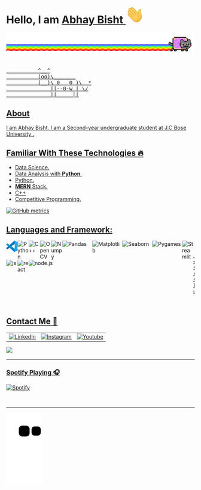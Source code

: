 # Hello, I am <a href="https://www.linkedin.com/in/abhay-bisht-042662177/">Abhay Bisht <img src="https://raw.githubusercontent.com/ABSphreak/ABSphreak/master/gifs/Hi.gif" width="50px">
      
      
      
      
<!--       cat gif -->
![image](https://github.com/AbHaY108BiShT/AbHaY108BiShT/blob/main/meow.gif?raw=true)
<!-- cat gif -->
      
      
      
<pre>

          ^__^
          (oo)\_______
          (__)\ 0   0 )\  *
              ||--0-w | \/
              ||     ||
</pre>
      
## About

I am Abhay Bisht. I am a Second-year undergraduate student at J.C Bose University .
<!--       Tech -->
## Familiar With These Technologies :fire:
- Data Science.
- Data Analysis with **Python**.
- Python.
- **MERN** Stack.
- C++
- Competitive Programming. 
<!--       Tech -->
      
<!--  git hub matrix -->
![GitHub metrics](https://metrics.lecoq.io/AbHaY108BiShT)  <br>  
<!--       git hub matrix -->
 ## Languages and Framework:

<img align="left" alt="Visual Studio Code" width="30px" src="https://raw.githubusercontent.com/github/explore/80688e429a7d4ef2fca1e82350fe8e3517d3494d/topics/visual-studio-code/visual-studio-code.png" />
<img align="left" alt="Python" width="30px" src="https://upload.wikimedia.org/wikipedia/commons/thumb/0/0a/Python.svg/240px-Python.svg.png" />
<img align="left" alt="C++" width="30px" src="https://brandslogos.com/wp-content/uploads/images/c-logo.png" />
<img align="left" alt="OpenCV" width="30px" src="https://upload.wikimedia.org/wikipedia/commons/thumb/3/32/OpenCV_Logo_with_text_svg_version.svg/730px-OpenCV_Logo_with_text_svg_version.svg.png" />
<img align="left" alt="Numpy" width="30px" src="https://numpy.org/images/logo.svg" />
<img align="left" alt="Pandas" hight="60px" width="80px" src="https://pandas.pydata.org/docs/_static/pandas.svg" />
<img align="left" alt="Matplotlib" hight="60px" width="80px" src="https://matplotlib.org/3.5.0/_static/logo2.svg" />
<img align="left" alt="Seaborn" hight="70px" width="80px" src="https://seaborn.pydata.org/_static/logo-wide-lightbg.svg" />
<img align="left" alt="Pygames" hight="50px" width="80px" src="https://www.pygame.org/images/logo_lofi.png" />
<img align="left" alt="Streamlit" width="30px" src="https://docs.streamlit.io/logo.svg" />
<img align="left" alt="js" width="30px" src="https://encrypted-tbn0.gstatic.com/images?q=tbn:ANd9GcRF3uoD-_8KuiZjNR3NK8NL5zDqlB-pHKWR6w9EKdE&usqp=CAU" />
<img align="left" alt="react" width="30px" src="https://brandslogos.com/wp-content/uploads/thumbs/react-logo-vector-1.svg" />
<img align="left" alt="node.js" hight="60px" width="80px" src="https://encrypted-tbn0.gstatic.com/images?q=tbn:ANd9GcS_XanOL-jJfrFnbIDYp9Q0e8wa4PL-Wdiicw&usqp=CAU" />
<br>

     <img src="https://github-readme-stats.anuraghazra1.vercel.app/api/top-langs/?username=ashwanisng&layout=compact&theme=light"/>
<br/>
      
      
##  Contact Me :speech_balloon:
<!--       links -->
<table>
        <tr>
<td><a href="https://www.linkedin.com/in/abhay-bisht-042662177/"><img src="https://img.shields.io/badge/LinkedIn--_.svg?style=social&logo=linkedin" alt="LinkedIn"></a></td>
      <td><a href="https://www.instagram.com/og_starlord/"><img src="https://img.shields.io/badge/Instagram--_.svg?style=social&logo=instagram" alt="Instagram"></a></td>
        <td><a href="https://www.youtube.com/channel/UCugIZ91q6x0MpXSHB0W2InA"><img src="https://img.shields.io/badge/youtube--_.svg?style=social&logo=youtube" alt="Youtube"></a></td>
  </tr>
</table>
<!--       links -->
      
      
      
<!--       git hub stat -->
<img src="https://github-readme-stats.vercel.app/api?username=AbHaY108BiShT&&show_icons=true&&theme=radical">  
<!--       git hub stat -->

      
      
<!--       spotify -->
 <hr>
  
### Spotify Playing 🎧

![Spotify](https://novatorem.vercel.app/api/spotify)

<br/>
 
 <hr>
<!--       spotify -->
      
      
      
      
<!--       snake -->
![snake svg](https://github.com/adityamangal1/adityamangal1/blob/output/github-contribution-grid-snake.svg)
<!-- snake -->
